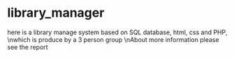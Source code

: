 # library_manager
here is a library manage system based on SQL database, html, css and PHP,
\nwhich is produce by a 3 person group
\nAbout more information please see the report
